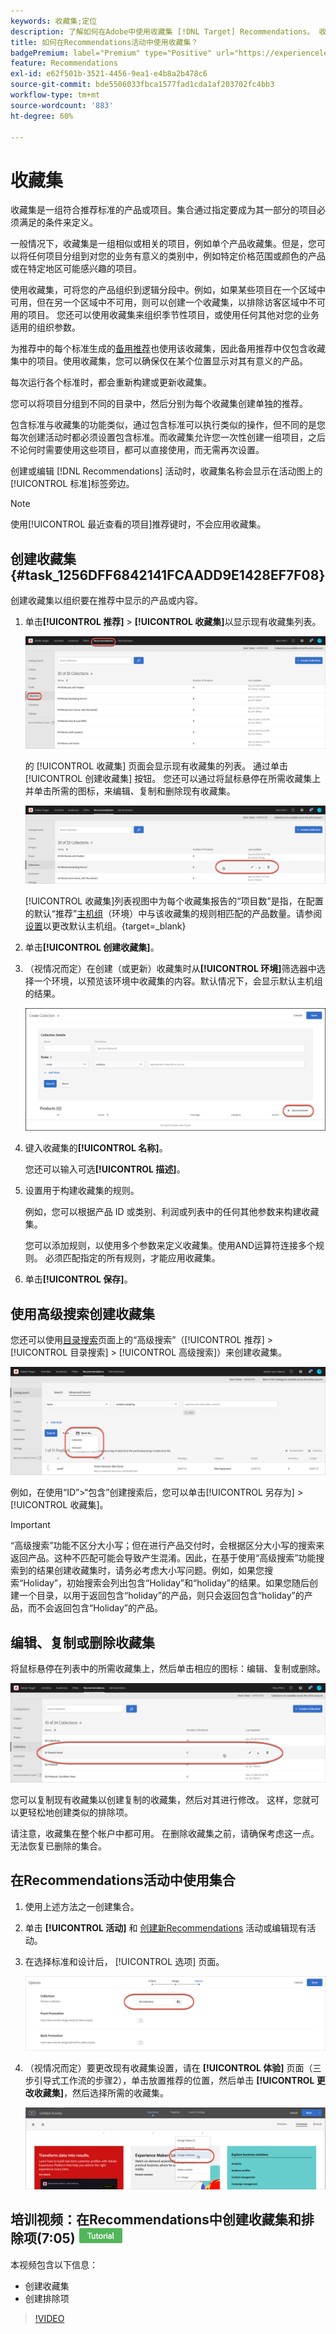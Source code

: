```yaml
---
keywords: 收藏集;定位
description: 了解如何在Adobe中使用收藏集 [!DNL Target] Recommendations。 收藏集是一组符合推荐标准的产品或项目。
title: 如何在Recommendations活动中使用收藏集？
badgePremium: label="Premium" type="Positive" url="https://experienceleague.adobe.com/docs/target/using/introduction/intro.html?lang=en#premium newtab=true" tooltip="See what's included in Target Premium."
feature: Recommendations
exl-id: e62f501b-3521-4456-9ea1-e4b8a2b478c6
source-git-commit: bde5506033fbca1577fad1cda1af203702fc4bb3
workflow-type: tm+mt
source-wordcount: '883'
ht-degree: 60%

---
```


# 收藏集

收藏集是一组符合推荐标准的产品或项目。集合通过指定要成为其一部分的项目必须满足的条件来定义。

一般情况下，收藏集是一组相似或相关的项目，例如单个产品收藏集。但是，您可以将任何项目分组到对您的业务有意义的类别中，例如特定价格范围或颜色的产品或在特定地区可能感兴趣的项目。

使用收藏集，可将您的产品组织到逻辑分段中。例如，如果某些项目在一个区域中可用，但在另一个区域中不可用，则可以创建一个收藏集，以排除访客区域中不可用的项目。 您还可以使用收藏集来组织季节性项目，或使用任何其他对您的业务适用的组织参数。

为推荐中的每个标准生成的[备用推荐](/help/main/c-recommendations/c-algorithms/backup-recs.md)也使用该收藏集，因此备用推荐中仅包含收藏集中的项目。使用收藏集，您可以确保仅在某个位置显示对其有意义的产品。

每次运行各个标准时，都会重新构建或更新收藏集。

您可以将项目分组到不同的目录中，然后分别为每个收藏集创建单独的推荐。

包含标准与收藏集的功能类似，通过包含标准可以执行类似的操作，但不同的是您每次创建活动时都必须设置包含标准。而收藏集允许您一次性创建一组项目，之后不论何时需要使用这些项目，都可以直接使用，而无需再次设置。

创建或编辑 [!DNL Recommendations] 活动时，收藏集名称会显示在活动图上的[!UICONTROL 标准]标签旁边。

>[!NOTE]
>
>使用[!UICONTROL 最近查看的项目]推荐键时，不会应用收藏集。

## 创建收藏集 {#task_1256DFF6842141FCAADD9E1428EF7F08}

创建收藏集以组织要在推荐中显示的产品或内容。

1. 单击&#x200B;**[!UICONTROL 推荐]** > **[!UICONTROL 收藏集]**&#x200B;以显示现有收藏集列表。

   ![收藏集列表](assets/collections_list.png)

   的 [!UICONTROL 收藏集] 页面会显示现有收藏集的列表。 通过单击 [!UICONTROL 创建收藏集] 按钮。 您还可以通过将鼠标悬停在所需收藏集上并单击所需的图标，来编辑、复制和删除现有收藏集。

   ![悬停图标：编辑、复制和删除](/help/main/c-recommendations/c-products/assets/hover-icons.png)

   [!UICONTROL 收藏集]列表视图中为每个收藏集报告的“项目数”是指，在配置的默认“推荐”[主机组](/help/main/administrating-target/hosts.md)（环境）中与该收藏集的规则相匹配的产品数量。请参阅[设置](https://developer.adobe.com/target/implement/recommendations/)以更改默认主机组。{target=_blank}

1. 单击&#x200B;**[!UICONTROL 创建收藏集]**。

1. （视情况而定）在创建（或更新）收藏集时从&#x200B;**[!UICONTROL 环境]**&#x200B;筛选器中选择一个环境，以预览该环境中收藏集的内容。默认情况下，会显示默认主机组的结果。

   ![创建收藏集](/help/main/c-recommendations/c-products/assets/CreateCollection.png)

1. 键入收藏集的&#x200B;**[!UICONTROL 名称]**。

   您还可以输入可选&#x200B;**[!UICONTROL 描述]**。

1. 设置用于构建收藏集的规则。

   例如，您可以根据产品 ID 或类别、利润或列表中的任何其他参数来构建收藏集。

   您可以添加规则，以使用多个参数来定义收藏集。使用AND运算符连接多个规则。 必须匹配指定的所有规则，才能应用收藏集。

1. 单击&#x200B;**[!UICONTROL 保存]**。

## 使用高级搜索创建收藏集

您还可以使用[目录搜索](/help/main/c-recommendations/c-products/catalog-search.md#save-as)页面上的“高级搜索”（[!UICONTROL 推荐] > [!UICONTROL 目录搜索] > [!UICONTROL 高级搜索]）来创建收藏集。

![另存为对话框](/help/main/c-recommendations/c-products/assets/save-as.png)

例如，在使用“ID”>“包含”创建搜索后，您可以单击[!UICONTROL 另存为] > [!UICONTROL 收藏集]。

>[!IMPORTANT]
>
>“高级搜索”功能不区分大小写；但在进行产品交付时，会根据区分大小写的搜索来返回产品。这种不匹配可能会导致产生混淆。因此，在基于使用“高级搜索”功能搜索到的结果创建收藏集时，请务必考虑大小写问题。例如，如果您搜索“Holiday”，初始搜索会列出包含“Holiday”和“holiday”的结果。如果您随后创建一个目录，以用于返回包含“holiday”的产品，则只会返回包含“holiday”的产品，而不会返回包含“Holiday”的产品。

## 编辑、复制或删除收藏集

将鼠标悬停在列表中的所需收藏集上，然后单击相应的图标：编辑、复制或删除。

![将鼠标悬停在收藏集的图标上](/help/main/c-recommendations/c-products/assets/hover-collections.png)

您可以复制现有收藏集以创建复制的收藏集，然后对其进行修改。 这样，您就可以更轻松地创建类似的排除项。

请注意，收藏集在整个帐户中都可用。 在删除收藏集之前，请确保考虑这一点。 无法恢复已删除的集合。

## 在Recommendations活动中使用集合

1. 使用上述方法之一创建集合。

1. 单击 **[!UICONTROL 活动]** 和 [创建新Recommendations](/help/main/c-recommendations/t-create-recs-activity/create-recs-activity.md) 活动或编辑现有活动。

1. 在选择标准和设计后， [!UICONTROL 选项] 页面。

   ![选择收藏集选项](/help/main/c-recommendations/c-products/assets/choose-collection.png)

1. （视情况而定）要更改现有收藏集设置，请在 **[!UICONTROL 体验]** 页面（三步引导式工作流的步骤2），单击放置推荐的位置，然后单击 **[!UICONTROL 更改收藏集]**，然后选择所需的收藏集。

   ![更改收藏集选项](/help/main/c-recommendations/c-products/assets/change-collection.png)

## 培训视频：在Recommendations中创建收藏集和排除项(7:05) ![教程徽章](/help/main/assets/tutorial.png)

本视频包含以下信息：

* 创建收藏集
* 创建排除项

>[!VIDEO](https://video.tv.adobe.com/v/27689)
